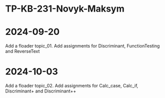 # TP-KB-231-Novyk-Maksym
# 2024-09-20
Add a floader topic_01. Add assignments for Discriminant, FunctionTesting and ReverseText

# 2024-10-03
Add a floader topic_02. Add assignments for Calc_case, Calc_if, Discriminant+ and Discriminant++
